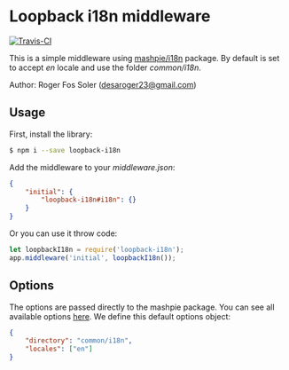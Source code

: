 
# Loopback i18n middleware

[![Travis-CI][travis-badge]][travis-url]

This is a simple middleware using [mashpie/i18n](https://github.com/mashpie/i18n-node) package. By default is set to accept *en* locale and use the folder *common/i18n*.

Author: Roger Fos Soler (desaroger23@gmail.com)

## Usage

First, install the library:

```bash
$ npm i --save loopback-i18n
```

Add the middleware to your *middleware.json*:

```json
{
	"initial": {
		"loopback-i18n#i18n": {}
	}
}
```

Or you can use it throw code:

```js
let loopbackI18n = require('loopback-i18n');
app.middleware('initial', loopbackI18n());
```

## Options

The options are passed directly to the mashpie package. You can see all available options [here](https://github.com/mashpie/i18n-node#list-of-all-configuration-options). We define this default options object:

```json
{
	"directory": "common/i18n",
	"locales": ["en"]
}
```

[travis-badge]: https://travis-ci.org/desaroger/loopback-i18n.svg
[travis-url]: https://travis-ci.org/desaroger/loopback-i18n